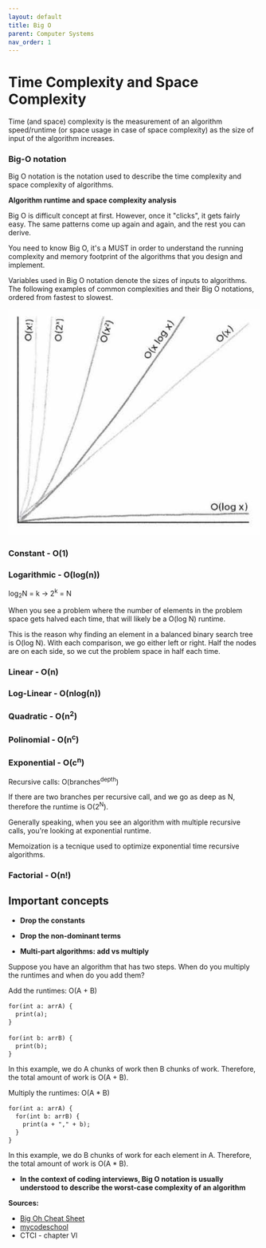```yaml
---
layout: default
title: Big O
parent: Computer Systems
nav_order: 1
---
```


# Time Complexity and Space Complexity

Time (and space) complexity is the measurement of an algorithm speed/runtime (or space usage in case of
space complexity) as the size of input of the algorithm increases. 

### Big-O notation

Big O notation is the notation used to describe the time complexity and space complexity of algorithms.

**Algorithm runtime and space complexity analysis**

Big O is difficult concept at first. However, once it "clicks", it gets fairly easy. The same
patterns come up again and again, and the rest you can derive.

You need to know Big O, it's a MUST in order to understand the running complexity and
memory footprint of the algorithms that you design and implement.

Variables used in Big O notation denote the sizes of inputs to algorithms. The following examples of
common complexities and their Big O notations, ordered from fastest to slowest.

![big_o](../../assets/img/big_o.png)

### Constant - O(1)

### Logarithmic - O(log(n))

log<sub>2</sub>N = k -> 2<sup>k</sup> = N

When you see a problem where the number of elements in the problem space gets halved each time, that will likely
be a O(log N) runtime.

This is the reason why finding an element in a balanced binary search tree is O(log N). With each comparison, we
go either left or right. Half the nodes are on each side, so we cut the problem space in half each time.

### Linear - O(n)

### Log-Linear - O(nlog(n))

### Quadratic - O(n<sup>2</sup>)

### Polinomial - O(n<sup>c</sup>)

### Exponential - O(c<sup>n</sup>)

Recursive calls: O(branches<sup>depth</sup>)

If there are two branches per recursive call, and we go as deep as N, therefore the runtime is O(2<sup>N</sup>).

Generally speaking, when you see an algorithm with multiple recursive calls, you're looking at exponential runtime.

Memoization is a tecnique used to optimize exponential time recursive algorithms.

### Factorial - O(n!)


## Important concepts

- **Drop the constants**

- **Drop the non-dominant terms**

- **Multi-part algorithms: add vs multiply**

Suppose you have an algorithm that has two steps. When do you multiply the runtimes
and when do you add them?

Add the runtimes: O(A + B)

```
for(int a: arrA) {
  print(a);
}

for(int b: arrB) {
  print(b);
}
```

In this example, we do A chunks of work then B chunks of work. Therefore, the total
amount of work is O(A + B).

Multiply the runtimes: O(A * B)

```
for(int a: arrA) {
  for(int b: arrB) {
    print(a + "," + b);
  }
}
```

In this example, we do B chunks of work for each element in A. Therefore, the total
amount of work is O(A * B).

- **In the context of coding interviews, Big O notation is usually understood to describe**
**the worst-case complexity of an algorithm**

**Sources:**

- [Big Oh Cheat Sheet](https://www.bigocheatsheet.com/)
- [mycodeschool](https://www.youtube.com/watch?v=V42FBiohc6c&list=PL2_aWCzGMAwI9HK8YPVBjElbLbI3ufctn)
- CTCI - chapter Vl
